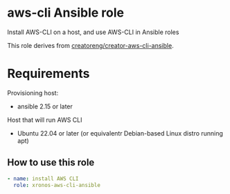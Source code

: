 # aws-cli Ansible role
Install AWS-CLI on a host, and use AWS-CLI in Ansible roles

This role derives from [creatoreng/creator-aws-cli-ansible](https://github.com/creatoreng/creator-aws-cli-ansible).

# Requirements
Provisioning host:
- ansible 2.15 or later

Host that will run AWS CLI
- Ubuntu 22.04 or later (or equivalentr Debian-based Linux distro running apt)

## How to use this role

```yaml
- name: install AWS CLI
  role: xronos-aws-cli-ansible
```

